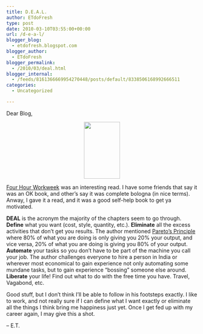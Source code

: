 ```yaml
---
title: D.E.A.L.
author: ETdoFresh
type: post
date: 2010-03-10T03:55:00+00:00
url: /d-e-a-l/
blogger_blog:
  - etdofresh.blogspot.com
blogger_author:
  - ETdoFresh
blogger_permalink:
  - /2010/03/deal.html
blogger_internal:
  - /feeds/8161366669954270448/posts/default/8338506168992666511
categories:
  - Uncategorized

---
```

<div xmlns='http://www.w3.org/1999/xhtml'>
  <p>
    Dear Blog,
  </p>
  
  <p align='center'>
    <img height="150" width="95" src="http://fourhourworkweek.com/downloads/cover-lorez.jpg" />
  </p>
  
  <p>
    <a href="http://www.fourhourworkweek.com/">Four Hour Workweek</a> was an interesting read. I have some friends that say it was an OK book, and other&#8217;s say it was complete bologna (in nice terms). Anway, I gave it a read, and it was a good self-help book to get ya motivated.
  </p>
  
  <p>
    <strong>DEAL</strong> is the acronym the majority of the chapters seem to go through. <strong>Define</strong> what you want (cost, style, quantity, etc.). <strong>Eliminate</strong> all the excess activities that don&#8217;t get you results. The author mentioned <a href="http://en.wikipedia.org/wiki/Pareto_principle">Pareto&#8217;s Principle</a> where 80% of what you are doing is only giving you 20% your output, and vice versa, 20% of what you are doing is giving you 80% of your output. <strong>Automate</strong> your tasks so you don&#8217;t have to be part of the machine you call your job. The author challenges everyone to hire a person in India or wherever most economical to gain experience not only automating some mundane tasks, but to gain experience &#8220;bossing&#8221; someone else around. <strong>Liberate</strong> your life! Find out what to do with the free time you have. Travel, Vagabond, etc.
  </p>
  
  <p>
    Good stuff, but I don&#8217;t think I&#8217;ll be able to follow in his footsteps exactly. I like to work, and not really sure if I can define what I want exactly or eliminate all the things I think bring me happiness just yet. Once I get fed up with my career again, I may give this a shot.
  </p>
  
  <p>
    &#8211; E.T.
  </p>
</div>